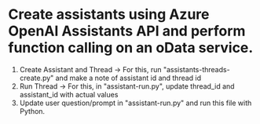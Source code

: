 # Create assistants using Azure OpenAI Assistants API and perform function calling on an oData service.   

1. Create Assistant and Thread -> For this, run "assistants-threads-create.py" and make a note of assistant id and thread id  
2. Run Thread -> For this, in "assistant-run.py", update thread_id and assistant_id with actual values  
3. Update user question/prompt in "assistant-run.py" and run this file with Python.  
